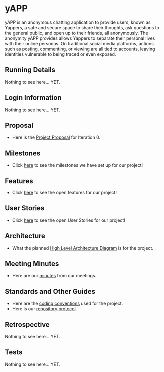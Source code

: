 # yAPP 

yAPP is an anonymous chatting application to provide users, known as Yappers, a safe and secure space to share their thoughts, ask questions to the general public, and open up to their friends, all anonymously. The anonymity yAPP provides allows Yappers to separate their personal lives with their online personas. On traditional social media platforms, actions such as posting, commenting, or viewing are all tied to accounts, leaving identities vulnerable to being traced or even exposed.


## Running Details
Nothing to see here... YET.


## Login Information
Nothing to see here... YET.


## Proposal
- Here is the [Project Proposal](./Documentation/Sprint%200/Project%20Proposal.md) for Iteration 0.


## Milestones
- Click [here](https://github.com/KageSilver/yAPP/milestones) to see the milestones we have set up for our project!


## Features
- Click [here](https://github.com/KageSilver/yAPP/labels/feature) to see the open features for our project!


## User Stories
- Click [here](https://github.com/KageSilver/yAPP/labels/user%20story) to see the open User Stories for our project!


## Architecture
- What the planned [High Level Architecture Diagram](./Documentation/Sprint%200/yAPP%20HLA.png) is for the project.

## Meeting Minutes
- Here are our [minutes](./Documentation/Meeting%20Minutes) from our meetings.

## Standards and Other Guides
- Here are the [coding conventions](./Documentation/Standards/Coding%20Conventions.md) used for the project.
- Here is our [repository protocol](./Documentation/Standards/Repository%20Protocol.md).


## Retrospective
Nothing to see here... YET.


## Tests
Nothing to see here... YET.
